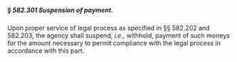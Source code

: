 ##### § 582.301 Suspension of payment. #####

Upon proper service of legal process as specified in §§ 582.202 and 582.203, the agency shall suspend, *i.e.,* withhold, payment of such moneys for the amount necessary to permit compliance with the legal process in accordance with this part.